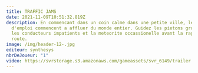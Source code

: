 ```yaml
---
title: TRAFFIC JAMS
date: 2021-11-09T10:51:32.819Z
description: En commencant dans un coin calme dans une petite ville, les offres
  d'emploi commencent a affluer du monde entier. Guidez les pietons grossiers,
  les conducteurs impatients et la meteorite occassionelle avant la rage sur la
  route.
image: /img/header-12-.jpg
editeur: synthesys
nbrDeJoueur: "1"
video: https://svrstorage.s3.amazonaws.com/gameassets/svr_6149/trailer.webm
---
```

